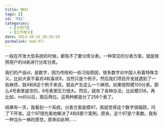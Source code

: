 ```yaml
---
title: 模97
tags: []
id: '591'
categories:
  - [小窍门]
  - [工作相关]
date: 2013-10-16 10:26:10
permalink: mod-97/
---
```


一般在开发大型系统的时候，都免不了要分库分表，一种常见的分表方案，就是按照用户的id来进行分库分表。

我们的产品id，是数字，因为传统和一些习俗原因，很多数字对中国人有着特殊含义。比如大家不喜欢4和喜欢8，当然只是个例子。然后我们项目开发就遇到了一些麻烦，就4和8这个例子来说，就会产生这么一个麻烦。如果按照模100分表，那么4号表里是空的，8号表里压力很大。然后，就有了各种办法，比如模256。再比如，md5以后，取后两位。这两种都是分了256个表了。

结果有一天，我看到一个系统，分表方案是模97。我就觉得这个数字很蹊跷，问了下开发。这个97很完美地解决了4和8那个案例。原来，这个97是个素数。我有一种当头一棒的感觉，原来如此啊……